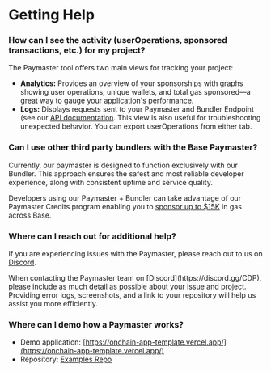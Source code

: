 # Getting Help

### How can I see the activity (userOperations, sponsored transactions, etc.) for my project?

The Paymaster tool offers two main views for tracking your project:

* **Analytics:** Provides an overview of your sponsorships with graphs showing user operations, unique wallets, and total gas sponsored—a great way to gauge your application's performance.
* **Logs:** Displays requests sent to your Paymaster and Bundler Endpoint (see our [API documentation](/api-reference/json-rpc-api/core). This view is also useful for troubleshooting unexpected behavior. You can export userOperations from either tab.

### Can I use other third party bundlers with the Base Paymaster?

Currently, our paymaster is designed to function exclusively with our Bundler. This approach ensures the safest and most reliable developer experience, along with consistent uptime and service quality.

Developers using our Paymaster + Bundler can take advantage of our Paymaster Credits program enabling you to [sponsor up to \$15K](https://docs.google.com/forms/d/1yPnBFW0bVUNLUN_w3ctCqYM9sjdIQO3Typ53KXlsS5g/viewform?edit_requested=true\&pli=1) in gas across Base.

### Where can I reach out for additional help?

If you are experiencing issues with the Paymaster, please reach out to us on [Discord](https://discord.gg/CDP).

<Tip>
  When contacting the Paymaster team on [Discord](https://discord.gg/CDP), please include as much detail as possible about your issue and project.
  Providing error logs, screenshots, and a link to your repository will help us assist you more efficiently.
</Tip>

### Where can I demo how a Paymaster works?

* Demo application: [https://onchain-app-template.vercel.app/](https://onchain-app-template.vercel.app/)
* Repository: [Examples Repo](https://github.com/coinbase/paymaster-bundler-examples/tree/master/examples)

